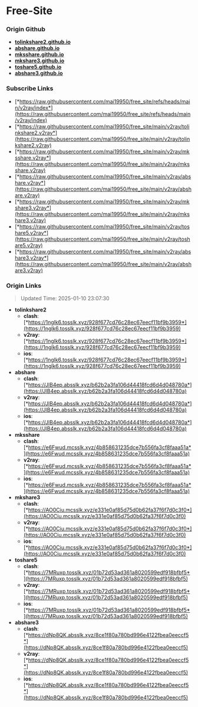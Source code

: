 # Free-Site

### Origin Github

- [**tolinkshare2.github.io**](https://github.com/tolinkshare2/tolinkshare2.github.io)
- [**abshare.github.io**](https://github.com/abshare/abshare.github.io)
- [**mksshare.github.io**](https://github.com/mksshare/mksshare.github.io)
- [**mkshare3.github.io**](https://github.com/mkshare3/mkshare3.github.io)
- [**toshare5.github.io**](https://github.com/toshare5/toshare5.github.io)
- [**abshare3.github.io**](https://github.com/abshare3/abshare3.github.io)

### Subscribe Links

- [*https://raw.githubusercontent.com/mai19950/free_site/refs/heads/main/v2ray/index*](https://raw.githubusercontent.com/mai19950/free_site/refs/heads/main/v2ray/index)
- [*https://raw.githubusercontent.com/mai19950/free_site/main/v2ray/tolinkshare2.v2ray*](https://raw.githubusercontent.com/mai19950/free_site/main/v2ray/tolinkshare2.v2ray)
- [*https://raw.githubusercontent.com/mai19950/free_site/main/v2ray/mksshare.v2ray*](https://raw.githubusercontent.com/mai19950/free_site/main/v2ray/mksshare.v2ray)
- [*https://raw.githubusercontent.com/mai19950/free_site/main/v2ray/abshare.v2ray*](https://raw.githubusercontent.com/mai19950/free_site/main/v2ray/abshare.v2ray)
- [*https://raw.githubusercontent.com/mai19950/free_site/main/v2ray/mkshare3.v2ray*](https://raw.githubusercontent.com/mai19950/free_site/main/v2ray/mkshare3.v2ray)
- [*https://raw.githubusercontent.com/mai19950/free_site/main/v2ray/toshare5.v2ray*](https://raw.githubusercontent.com/mai19950/free_site/main/v2ray/toshare5.v2ray)
- [*https://raw.githubusercontent.com/mai19950/free_site/main/v2ray/abshare3.v2ray*](https://raw.githubusercontent.com/mai19950/free_site/main/v2ray/abshare3.v2ray)

### Origin Links

> Updated Time: 2025-01-10 23:07:30

- **tolinkshare2**
  - **clash**: [*https://1nglk6.tosslk.xyz/928f677cd76c28ec67eecf11bf9b3959*](https://1nglk6.tosslk.xyz/928f677cd76c28ec67eecf11bf9b3959)
  - **v2ray**: [*https://1nglk6.tosslk.xyz/928f677cd76c28ec67eecf11bf9b3959*](https://1nglk6.tosslk.xyz/928f677cd76c28ec67eecf11bf9b3959)
  - **ios**: [*https://1nglk6.tosslk.xyz/928f677cd76c28ec67eecf11bf9b3959*](https://1nglk6.tosslk.xyz/928f677cd76c28ec67eecf11bf9b3959)
- **abshare**
  - **clash**: [*https://JlB4ep.absslk.xyz/b62b2a3fa106d44418fcd6d4d048780a*](https://JlB4ep.absslk.xyz/b62b2a3fa106d44418fcd6d4d048780a)
  - **v2ray**: [*https://JlB4ep.absslk.xyz/b62b2a3fa106d44418fcd6d4d048780a*](https://JlB4ep.absslk.xyz/b62b2a3fa106d44418fcd6d4d048780a)
  - **ios**: [*https://JlB4ep.absslk.xyz/b62b2a3fa106d44418fcd6d4d048780a*](https://JlB4ep.absslk.xyz/b62b2a3fa106d44418fcd6d4d048780a)
- **mksshare**
  - **clash**: [*https://e6Fwud.mcsslk.xyz/4b858631235dce7b556fa3cf8faaa51a*](https://e6Fwud.mcsslk.xyz/4b858631235dce7b556fa3cf8faaa51a)
  - **v2ray**: [*https://e6Fwud.mcsslk.xyz/4b858631235dce7b556fa3cf8faaa51a*](https://e6Fwud.mcsslk.xyz/4b858631235dce7b556fa3cf8faaa51a)
  - **ios**: [*https://e6Fwud.mcsslk.xyz/4b858631235dce7b556fa3cf8faaa51a*](https://e6Fwud.mcsslk.xyz/4b858631235dce7b556fa3cf8faaa51a)
- **mkshare3**
  - **clash**: [*https://AO0Ciu.mcsslk.xyz/e331e0af85d75d0b62fa37f6f7d0c3f0*](https://AO0Ciu.mcsslk.xyz/e331e0af85d75d0b62fa37f6f7d0c3f0)
  - **v2ray**: [*https://AO0Ciu.mcsslk.xyz/e331e0af85d75d0b62fa37f6f7d0c3f0*](https://AO0Ciu.mcsslk.xyz/e331e0af85d75d0b62fa37f6f7d0c3f0)
  - **ios**: [*https://AO0Ciu.mcsslk.xyz/e331e0af85d75d0b62fa37f6f7d0c3f0*](https://AO0Ciu.mcsslk.xyz/e331e0af85d75d0b62fa37f6f7d0c3f0)
- **toshare5**
  - **clash**: [*https://7MRuxp.tosslk.xyz/01b72d53ad361a8020599edf918bfbf5*](https://7MRuxp.tosslk.xyz/01b72d53ad361a8020599edf918bfbf5)
  - **v2ray**: [*https://7MRuxp.tosslk.xyz/01b72d53ad361a8020599edf918bfbf5*](https://7MRuxp.tosslk.xyz/01b72d53ad361a8020599edf918bfbf5)
  - **ios**: [*https://7MRuxp.tosslk.xyz/01b72d53ad361a8020599edf918bfbf5*](https://7MRuxp.tosslk.xyz/01b72d53ad361a8020599edf918bfbf5)
- **abshare3**
  - **clash**: [*https://dNp8QK.absslk.xyz/8ce1f80a780bd996e4122fbea0eeccf5*](https://dNp8QK.absslk.xyz/8ce1f80a780bd996e4122fbea0eeccf5)
  - **v2ray**: [*https://dNp8QK.absslk.xyz/8ce1f80a780bd996e4122fbea0eeccf5*](https://dNp8QK.absslk.xyz/8ce1f80a780bd996e4122fbea0eeccf5)
  - **ios**: [*https://dNp8QK.absslk.xyz/8ce1f80a780bd996e4122fbea0eeccf5*](https://dNp8QK.absslk.xyz/8ce1f80a780bd996e4122fbea0eeccf5)
